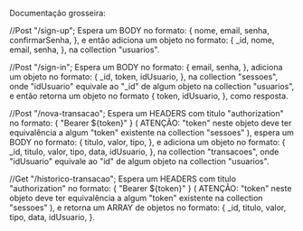 Documentação grosseira:

//Post "/sign-up";
Espera um BODY no formato:
{
nome,
email,
senha,
confirmarSenha,
},
e então adiciona um objeto no formato:
{
\_id,
nome,
email,
senha,
},
na collection "usuarios".

//Post "/sign-in";
Espera um BODY no formato:
{
email,
senha,
},
adiciona um objeto no formato:
{
\_id,
token,
idUsuario,
},
na collection "sessoes", onde "idUsuario" equivale ao "\_id" de algum objeto na collection "usuarios",
e então retorna um objeto no formato
{
token,
idUsuario,
}, como resposta.

//Post "/nova-transacao";
Espera um HEADERS com titulo "authorization" no formato:
{
"Bearer ${token}"
}
(
ATENÇÃO:
"token" neste objeto deve ter equivalência a algum "token" existente na collection "sessoes"
),
espera um BODY no formato:
{
titulo,
valor,
tipo,
},
e adiciona um objeto no formato:
{
\_id,
titulo,
valor,
tipo,
data,
idUsuario,
},
na collection "transacoes", onde "idUsuario" equivale ao "id" de algum objeto na collection "usuarios".

//Get "/historico-transacao";
Espera um HEADERS com titulo "authorization" no formato:
{
"Bearer ${token}"
}
(
ATENÇÃO: "token" neste objeto deve ter equivalência a algum "token" existente na collection "sessoes"
),
e retorna um ARRAY de objetos no formato:
{
\_id,
titulo,
valor,
tipo,
data,
idUsuario,
}.
